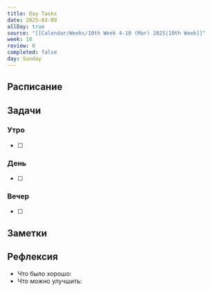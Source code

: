```yaml
---
title: Day Tasks
date: 2025-03-09
allDay: true
source: "[[Calendar/Weeks/10th Week 4-10 (Mar) 2025|10th Week]]"
week: 10
review: 0
completed: false
day: Sunday
---
```



## Расписание

## Задачи

### Утро

- [ ]

### День

- [ ]

### Вечер

- [ ]

## Заметки

## Рефлексия

- Что было хорошо:
- Что можно улучшить: